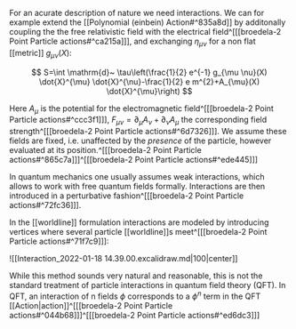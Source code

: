 For an acurate description of nature we need interactions. We can for example extend the [[Polynomial (einbein) Action#^835a8d]] by additonally coupling the the free relativistic field with the electrical field^[[[broedela-2 Point Particle actions#^ca215a]]], and exchanging $\eta_{\mu \nu}$ for a non flat [[metric]] $g_{\mu \nu}(X)$:

$$
S=\int \mathrm{d}~  \tau\left(\frac{1}{2} e^{-1} g_{\mu \nu}(X) \dot{X}^{\mu} \dot{X}^{\nu}-\frac{1}{2} e m^{2}+A_{\mu}(X) \dot{X}^{\mu}\right)
$$

Here $A_\mu$ is the potential for the electromagnetic field^[[[broedela-2 Point Particle actions#^ccc3f1]]], $F_{\mu \nu}=\partial_\mu A_\nu+\partial_\nu A_\mu$ the corresponding field strength^[[[broedela-2 Point Particle actions#^6d7326]]]. We assume these fields are fixed, i.e. unaffected by the *presence* of the particle, however evaluated at its position.^[[[broedela-2 Point Particle actions#^865c7a]]]^[[[broedela-2 Point Particle actions#^ede445]]]

In quantum mechanics one usually assumes weak interactions, which allows to work with free quantum fields formally. Interactions are then introduced in a perturbative fashion^[[[broedela-2 Point Particle actions#^72fc36]]].

In the [[worldline]] formulation interactions are modeled by introducing vertices where several particle [[worldline]]s meet^[[[broedela-2 Point Particle actions#^71f7c9]]]: 

![[Interaction_2022-01-18 14.39.00.excalidraw.md|100|center]]

While this method sounds very natural and reasonable, this is not the standard treatment of particle interactions in quantum field theory (QFT). In QFT, an interaction of n fields $\phi$ corresponds to a $\phi^n$ term in the QFT [[Action|action]]^[[[broedela-2 Point Particle actions#^044b68]]]^[[[broedela-2 Point Particle actions#^ed6dc3]]]